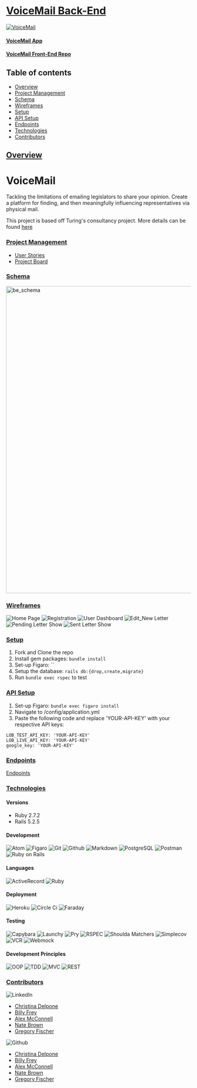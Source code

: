 
# [VoiceMail Back-End](https://github.com/bfrey08/voicemail_be)

[![VoiceMail](https://circleci.com/gh/bfrey08/voicemail_be.svg?style=svg)](https://app.circleci.com/pipelines/github/bfrey08/voicemail_be)

#### [VoiceMail App](https://voicemail-fe.herokuapp.com)

#### [VoiceMail Front-End Repo](https://github.com/GregoryJFischer/voicemail_fe)

## Table of contents
- [Overview](#overview)
- [Project Management](#project-management)
- [Schema](#schema)
- [Wireframes](#wireframes)
- [Setup](#setup)
- [API Setup](#api-setup)
- [Endpoints](#endpoints)
- [Technologies](#technologies)
- [Contributors](#contributors)

## <ins>Overview</ins>

# VoiceMail
Tackling the limitations of emailing legislators to share your opinion. Create a platform for finding, and then meaningfully influencing representatives via physical mail.

This project is based off Turing's consultancy project. More details can be found [here](https://backend.turing.edu/module3/projects/consultancy/project_goals)

### <ins>Project Management</ins>
- [User Stories](https://trello.com/b/6B39kgSb/consultancy-project)
- [Project Board](https://miro.com/app/board/uXjVOYZzr3U=/)

### <ins>Schema</ins>
<img width="835" alt="be_schema" src="https://user-images.githubusercontent.com/81711519/149423165-1335a3e4-547d-4d80-9a55-8da09127df0a.png">

### <ins>Wireframes</ins>
![Home Page](https://user-images.githubusercontent.com/81711519/149392897-c85a338a-bb31-4cd7-a6ce-b3f75866d906.png)
![Registration](https://user-images.githubusercontent.com/81711519/149393040-a7393698-6373-47ae-95c7-33ffb45ed91b.png)
![User Dashboard](https://user-images.githubusercontent.com/81711519/149393114-7f77a51d-e134-4313-81a8-ac57c4f2cb8c.png)
![Edit_New Letter](https://user-images.githubusercontent.com/81711519/149392936-799abc1d-010b-492a-9858-93ce8e98d2ef.png)
![Pending Letter Show](https://user-images.githubusercontent.com/81711519/149392946-6557925c-c508-4aad-8fb4-44832c733950.png)
![Sent Letter Show](https://user-images.githubusercontent.com/81711519/149393100-bfe8b1de-ebed-4789-9c67-0a42ac3cc24e.png)

### <ins>Setup</ins>
1. Fork and Clone the repo
2. Install gem packages: `bundle install`
3. Set-up Figaro: ``
3. Setup the database: `rails db:{drop,create,migrate}`
4. Run `bundle exec rspec` to test

### <ins>API Setup</ins>
1. Set-up Figaro: `bundle exec figaro install`
2. Navigate to /config/application.yml
3. Paste the following code and replace 'YOUR-API-KEY' with your respective API keys:
  ```
  LOB_TEST_API_KEY: 'YOUR-API-KEY'
  LOB_LIVE_API_KEY: 'YOUR-API-KEY'
  google_key: 'YOUR-API-KEY'
  ```

### <ins>Endpoints</ins>
[Endpoints](https://github.com/bfrey08/voicemail_be/blob/main/endpoints.md)

### <ins>Technologies</ins>

#### Versions
- Ruby 2.7.2
- Rails 5.2.5

#### Development
![Atom][Atom-img]
![Figaro][Figaro-img]
![Git][Git-img]
![Github][Github-img]
![Markdown][Markdown-img]
![PostgreSQL][PostgreSQL-img]
![Postman][Postman-img]
![Ruby on Rails][Ruby on Rails-img]

#### Languages
![ActiveRecord][ActiveRecord-img]
![Ruby][Ruby-img]

#### Deployment
![Heroku][Heroku-img]
![Circle Ci][Circle Ci-img]
![Faraday][Faraday-img]

#### Testing
![Capybara][Capybara-img]
![Launchy][Launchy-img]
![Pry][Pry-img]
![RSPEC][RSPEC-img]
![Shoulda Matchers][Shoulda Matchers-img]
![Simplecov][Simplecov-img]
![VCR][VCR-img]
![Webmock][Webmock-img]

#### Development Principles
![OOP][OOP-img]
![TDD][TDD-img]
![MVC][MVC-img]
![REST][REST-img]

### <ins>Contributors</ins>
![LinkedIn][LinkedIn-img]
- [Christina Delpone](https://www.linkedin.com/in/christinadelpone)
- [Billy Frey](https://www.linkedin.com/in/william-frey/)
- [Alex McConnell](https://www.linkedin.com/in/alex-m-mcconnell/)
- [Nate Brown](https://www.linkedin.com/in/nathanbrownco/)
- [Gregory Fischer](https://www.linkedin.com/in/gregoryjfischer/)

![Github][Github-img]
- [Christina Delpone](https://github.com/cdelpone)
- [Billy Frey](https://github.com/bfrey08)
- [Alex McConnell](https://github.com/AlexMMcConnell)
- [Nate Brown](https://github.com/yosoynatebrown)
- [Gregory Fischer](https://github.com/GregoryJFischer)


<!-- Markdown link & img dfn's -->
[travis-image]: https://app.travis-ci.com/TannerDale/bones-be.svg?branch=main
[travis-url]: https://app.travis-ci.com/TannerDale/bones-be
[Github-img]: https://img.shields.io/badge/GitHub-100000?style=for-the-badge&logo=github&logoColor=white

<!-- #### Development -->
[Atom-img]: https://img.shields.io/badge/Atom-66595C.svg?&style=flaste&logo=atom&logoColor=white
[Bootstrap-img]: https://img.shields.io/badge/Bootstrap-563D7C?style=for-the-badge&logo=bootstrap&logoColor=white
[Figaro-img]: https://img.shields.io/badge/figaro-b81818.svg?&style=flaste&logo=rubygems&logoColor=white
[Git-img]: https://img.shields.io/badge/Git-F05032.svg?&style=flaste&logo=git&logoColor=white
[Github-img]: https://img.shields.io/badge/GitHub-181717.svg?&style=flaste&logo=github&logoColor=white
[Markdown-img]: https://img.shields.io/badge/Markdown-000000?style=for-the-badge&logo=markdown&logoColor=white
[PostgreSQL-img]: https://img.shields.io/badge/PostgreSQL-4169E1.svg?&style=flaste&logo=postgresql&logoColor=white
[Postman-img]: https://img.shields.io/badge/Postman-FF6C37?style=for-the-badge&logo=Postman&logoColor=white
[Rubocop-img]: https://img.shields.io/badge/rubocop-b81818.svg?&style=flaste&logo=rubygems&logoColor=white
[Ruby on Rails-img]: https://img.shields.io/badge/Ruby%20On%20Rails-b81818.svg?&style=flat&logo=rubyonrails&logoColor=white

<!-- #### Languages -->
[ActiveRecord-img]: https://img.shields.io/badge/ActiveRecord-CC0000.svg?&style=flaste&logo=rubyonrails&logoColor=white
[CSS3-img]: https://img.shields.io/badge/CSS3-1572B6.svg?&style=flaste&logo=css3&logoColor=white
[HTML5-img]: https://img.shields.io/badge/HTML5-0EB201.svg?&style=flaste&logo=html5&logoColor=white
[Ruby-img]: https://img.shields.io/badge/Ruby-CC0000.svg?&style=flaste&logo=ruby&logoColor=white

<!-- #### Deployment -->
[Heroku-img]: https://img.shields.io/badge/Heroku-430098.svg?&style=flaste&logo=heroku&logoColor=white
[Circle CI-img]: https://img.shields.io/badge/-CircleCi-brightgreen.svg?logo=LOGO
[Faraday-img]: https://img.shields.io/badge/faraday-b81818.svg?&style=flaste&logo=rubygems&logoColor=white

<!-- #### Testing -->
[Capybara-img]: https://img.shields.io/badge/capybara-b81818.svg?&style=flaste&logo=rubygems&logoColor=white
[Launchy-img]: https://img.shields.io/badge/launchy-b81818.svg?&style=flaste&logo=rubygems&logoColor=white
[Pry-img]: https://img.shields.io/badge/pry-b81818.svg?&style=flaste&logo=rubygems&logoColor=white
[RSPEC-img]: https://img.shields.io/badge/rspec-b81818.svg?&style=flaste&logo=rubygems&logoColor=white
[Shoulda Matchers-img]: https://img.shields.io/badge/shoulda--matchers-b81818.svg?&style=flaste&logo=rubygems&logoColor=white
[Simplecov-img]: https://img.shields.io/badge/simplecov-b81818.svg?&style=flaste&logo=rubygems&logoColor=white
[VCR-img]: https://img.shields.io/badge/vcr-b81818.svg?&style=flaste&logo=rubygems&logoColor=white
[Webmock-img]: https://img.shields.io/badge/webmock-b81818.svg?&style=flaste&logo=rubygems&logoColor=white

<!-- #### Development Principles -->
[OOP-img]: https://img.shields.io/badge/OOP-b81818.svg?&style=flaste&logo=OOP&logoColor=white
[TDD-img]: https://img.shields.io/badge/TDD-b87818.svg?&style=flaste&logo=TDD&logoColor=white
[MVC-img]: https://img.shields.io/badge/MVC-b8b018.svg?&style=flaste&logo=MVC&logoColor=white
[REST-img]: https://img.shields.io/badge/REST-33b818.svg?&style=flaste&logo=REST&logoColor=white

<!-- ### <ins>Contributors</ins> -->
[LinkedIn-img]: https://img.shields.io/badge/LinkedIn-0077B5?style=for-the-badge&logo=linkedin&logoColor=white
